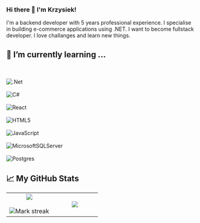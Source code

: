 ### Hi there 👋 I'm Krzysiek! 

I'm a backend developer with 5 years professional experience. I specialise in building e-commerce applications using .NET. I want to become fullstack developer.
I love challanges and learn new things.

## 🌱 I’m currently learning ...
<br></br>![.Net](https://img.shields.io/badge/.NET-5C2D91?style=for-the-badge&logo=.net&logoColor=white)
<br></br>![C#](https://img.shields.io/badge/c%23-%23239120.svg?style=for-the-badge&logo=c-sharp&logoColor=white)
<br></br>![React](https://img.shields.io/badge/react-%2320232a.svg?style=for-the-badge&logo=react&logoColor=%2361DAFB)
<br></br>![HTML5](https://img.shields.io/badge/html5-%23E34F26.svg?style=for-the-badge&logo=html5&logoColor=white)
<br></br>![JavaScript](https://img.shields.io/badge/javascript-%23323330.svg?style=for-the-badge&logo=javascript&logoColor=%23F7DF1E)
<br></br>![MicrosoftSQLServer](https://img.shields.io/badge/Microsoft%20SQL%20Sever-CC2927?style=for-the-badge&logo=microsoft%20sql%20server&logoColor=white)
<br></br>![Postgres](https://img.shields.io/badge/postgres-%23316192.svg?style=for-the-badge&logo=postgresql&logoColor=white)

##  📈 My GitHub Stats

<table border="0" align="center" cellspacing="0" cellpadding="0">
<tr border="0">
<td width="50%" align="center">
  
  <img  align="center"  src="https://github-readme-stats.vercel.app/api?username=skundlony&theme=dracula&show_icons=true&count_private=true&hide_border=true" />
  <br></br>
  <img  title="🔥 Get streak stats for your profile at git.io/streak-stats" alt="Mark streak" src="https://github-readme-streak-stats.herokuapp.com/?user=skundlony&theme=dracula&hide_border=true" />
  
</td>

<td width="50%" align="center">

  <img  align="center"  src="https://github-readme-stats.anuraghazra1.vercel.app/api/top-langs/?username=skundlony&theme=dracula&hide_border=true&no-bg=true&no-frame=true&langs_count=10"/>
  
  </td>
</tr>
</table>


<!--
**skundlony/skundlony** is a ✨ _special_ ✨ repository because its `README.md` (this file) appears on your GitHub profile.

Here are some ideas to get you started:

- 🔭 I’m currently working on ...
- 🌱 I’m currently learning ...
- 👯 I’m looking to collaborate on ...
- 🤔 I’m looking for help with ...
- 💬 Ask me about ...
- 📫 How to reach me: ...
- 😄 Pronouns: ...
- ⚡ Fun fact: ...
-->
